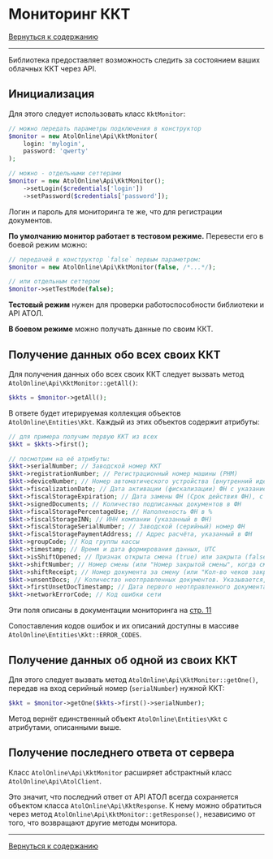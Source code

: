 # Мониторинг ККТ

[Вернуться к содержанию](readme.md)

---

Библиотека предоставляет возможность следить за состоянием ваших облачных ККТ через API.

## Инициализация

Для этого следует использовать класс `KktMonitor`:

```php
// можно передать параметры подключения в конструктор
$monitor = new AtolOnline\Api\KktMonitor(
    login: 'mylogin',
    password: 'qwerty'
);

// можно - отдельными сеттерами
$monitor = new AtolOnline\Api\KktMonitor();
    ->setLogin($credentials['login'])
    ->setPassword($credentials['password']);
```

Логин и пароль для мониторинга те же, что для регистрации документов.

**По умолчанию монитор работает в тестовом режиме.**
Перевести его в боевой режим можно:

```php
// передачей в конструктор `false` первым параметром:
$monitor = new AtolOnline\Api\KktMonitor(false, /*...*/);

// или отдельным сеттером
$monitor->setTestMode(false);
```

**Тестовый режим** нужен для проверки работоспособности библиотеки и API АТОЛ.

**В боевом режиме** можно получать данные по своим ККТ.

## Получение данных обо всех своих ККТ

Для получения данных обо всех своих ККТ следует вызвать метод `AtolOnline\Api\KktMonitor::getAll()`:

```php
$kkts = $monitor->getAll();
```

В ответе будет итерируемая коллекция объектов `AtolOnline\Entities\Kkt`. Каждый из этих объектов содержит атрибуты:

```php
// для примера получим первую ККТ из всех
$kkt = $kkts->first();

// посмотрим на её атрибуты:
$kkt->serialNumber; // Заводской номер ККТ
$kkt->registrationNumber; // Регистрационный номер машины (РНМ)
$kkt->deviceNumber; // Номер автоматического устройства (внутренний идентификатор устройства)
$kkt->fiscalizationDate; // Дата активации (фискализации) ФН с указанием таймзоны
$kkt->fiscalStorageExpiration; // Дата замены ФН (Срок действия ФН), с указанием таймзоны
$kkt->signedDocuments; // Количество подписанных документов в ФН
$kkt->fiscalStoragePercentageUse; // Наполненость ФН в %
$kkt->fiscalStorageINN; // ИНН компании (указанный в ФН)
$kkt->fiscalStorageSerialNumber; // Заводской (серийный) номер ФН
$kkt->fiscalStoragePaymentAddress; // Адрес расчёта, указанный в ФН
$kkt->groupCode; // Код группы кассы
$kkt->timestamp; // Время и дата формирования данных, UTC
$kkt->isShiftOpened; // Признак открыта смена (true) или закрыта (false)
$kkt->shiftNumber; // Номер смены (или "Номер закрытой смены", когда смена закрыта)
$kkt->shiftReceipt; // Номер документа за смену (или "Кол-во чеков закрытой смены", когда смена закрыта)
$kkt->unsentDocs; // Количество неотправленных документов. Указывается, если значение отлично от 0.
$kkt->firstUnsetDocTimestamp; // Дата первого неотправленного документа. Указывается, если есть неотправленные документы.
$kkt->networkErrorCode; // Код ошибки сети
```

Эти поля описаны в документации мониторинга на [стр. 11](https://online.atol.ru/files/API_service_information.pdf)

Сопоставления кодов ошибок и их описаний доступны в массиве `AtolOnline\Entities\Kkt::ERROR_CODES`.

## Получение данных об одной из своих ККТ

Для этого следует вызвать метод `AtolOnline\Api\KktMonitor::getOne()`, передав на вход серийный номер (`serialNumber`)
нужной ККТ:

```php
$kkt = $monitor->getOne($kkts->first()->serialNumber);
```

Метод вернёт единственный объект `AtolOnline\Entities\Kkt` с атрибутами, описанными выше.

## Получение последнего ответа от сервера

Класс `AtolOnline\Api\KktMonitor` расширяет абстрактный класс `AtolOnline\Api\AtolClient`.

Это значит, что последний ответ от API АТОЛ всегда сохраняется объектом класса `AtolOnline\Api\KktResponse`. К нему
можно обратиться через метод `AtolOnline\Api\KktMonitor::getResponse()`, независимо от того, что возвращают другие
методы монитора.

---

[Вернуться к содержанию](readme.md)